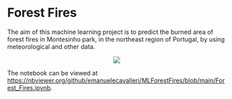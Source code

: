 # Forest Fires

The aim of this machine learning project is to predict the burned area of forest fires in Montesinho park, in the northeast region of Portugal, by using meteorological and other data.

<p align="center">
  <img 
    src="https://photo620x400.mnstatic.com/d5064990d15d1075a0485634955b0e26/montesinho-natural-park.jpg#center"
  >
</p>

The notebook can be viewed at https://nbviewer.org/github/emanuelecavalleri/MLForestFires/blob/main/Forest_Fires.ipynb.
